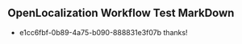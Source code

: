 ## OpenLocalization Workflow Test MarkDown
* e1cc6fbf-0b89-4a75-b090-888831e3f07b 
thanks!<!--HONumber=Mar16_HO3-->
